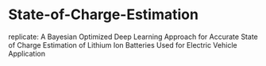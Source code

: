 # State-of-Charge-Estimation
replicate: A Bayesian Optimized Deep Learning Approach for Accurate State of Charge Estimation of Lithium Ion Batteries Used for Electric Vehicle Application

